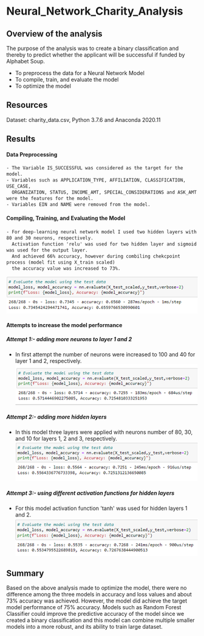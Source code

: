 # Neural_Network_Charity_Analysis

## Overview of the analysis 

The purpose of the analysis was to create a binary classification and thereby to predict whether the 
applicant will be successful if funded by Alphabet Soup. 

- To preprocess the data for a Neural Network Model 
- To compile, train, and evaluate the model 
- To optimize the model 

## Resources 

Dataset: charity_data.csv,
Python 3.7.6 and Anaconda 2020.11 

## Results

#### Data Preprocessing 
     
    - The Variable IS_SUCCESSFUL was considered as the target for the model. 
    - Variables such as APPLICATION_TYPE, AFFILIATION, CLASSIFICATION, USE_CASE, 
      ORGANIZATION, STATUS, INCOME_AMT, SPECIAL_CONSIDERATIONS and ASK_AMT were the features for the model. 
    - Variables EIN and NAME were removed from the model. 
 
#### Compiling, Training, and Evaluating the Model

    - For deep-learning neural network model I used two hidden layers with 80 and 30 neurons, respectively. 
      Activation function 'relu' was used for two hidden layer and sigmoid was used for the output layer.
      And achieved 66% accuracy, however during combiling chekcpoint process (model fit using X_train scaled)
      the accuracy value was increased to 73%. 
![](XYtrain.png)
    
#### Attempts to increase the model performance 

##### Attempt 1:- adding more neurons to layer 1 and 2 
- In first attempt the number of neurons were increased to 100 and 40 for layer 1 and 2, 
  respectively. 
![](Attempt1.png)

##### Attempt 2:- adding more hidden layers 
- In this model three layers were applied with neurons number of 80, 30, and 10 for layers 1, 2 and 3, respectively.
![](Attempt2.png)

##### Attempt 3:- using different activation functions for hidden layers 
- For this model activation function 'tanh' was used for hidden layers 1 and 2. 
![](Attempt3.png)

## Summary 

Based on the above analysis made to optimize the model, there were no difference among the three models in accuracy 
and loss values and about 73% accuracy was achieved. However, the model did achieve the target model performance of 75% accuracy. 
Models such as Random Forest Classifier could improve the predictive accuracy of the model since we created a binary classification 
and this model can combine multiple smaller models into a more robust, and its ability to train large dataset.  




